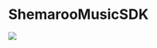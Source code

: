 # ShemarooMusicSDK
[![](https://jitpack.io/v/selIndia/ShemarooMusicSDK.svg)](https://jitpack.io/#selIndia/ShemarooMusicSDK)
